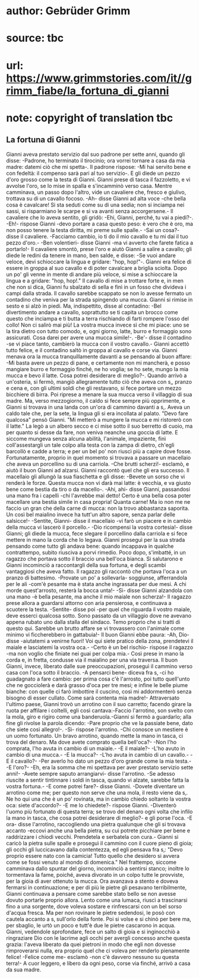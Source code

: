 # author: Gebrüder Grimm
# source: tbc
# url: https://www.grimmstories.com/it//grimm_fiabe/la_fortuna_di_gianni
# note: copyright of translation tbc

## La fortuna di Gianni 

Gianni aveva prestato servizio dal suo padrone per sette anni, quando
gli disse: -Padrone, ho terminato il tirocinio; ora vorrei tornare a
casa da mia madre: datemi ciò che mi spetta-. Il padrone rispose: -Mi
hai servito bene e con fedeltà: il compenso sarà pari al tuo servizio-.
E gli diede un pezzo d'oro grosso come la testa di Gianni. Gianni prese
di tasca il fazzoletto, e vi avvolse l'oro, se lo mise in spalla e
s'incamminò verso casa. Mentre camminava, un passo dopo l'altro, vide
un cavaliere che, fresco e giulivo, trottava su di un cavallo focoso.
-Ah- disse Gianni ad alta voce -che bella cosa è cavalcare! Si sta
seduti come su di una sedia; non si inciampa nei sassi, si risparmiano
le scarpe e si va avanti senza accorgersene.- Il cavaliere che lo aveva
sentito, gli gridò: -Ehi, Gianni, perché‚ tu vai a piedi?-. -Eh!-
rispose Gianni -devo portare a casa questo peso: è vero che è oro, ma
non posso tenere la testa diritta, mi preme sulle spalle.- -Sai un
cosa?- disse il cavaliere. -Facciamo cambio, io ti do il mio cavallo e
tu mi dai il tuo pezzo d'oro.- -Ben volentieri- disse Gianni -ma vi
avverto che farete fatica a portarlo!- Il cavaliere smontò, prese l'oro
e aiutò Gianni a salire a cavallo; gli diede le redini da tenere in
mano, ben salde, e disse: -Se vuoi andare veloce, devi schioccare la
lingua e gridare: "hop, hop!"-. Gianni era felice di essere in groppa
al suo cavallo e di poter cavalcare a briglia sciolta. Dopo un po' gli
venne in mente di andare più veloce, si mise a schioccare la lingua e a
gridare: "hop, hop!." Il cavallo di mise a trottare forte e, in men
che non si dica, Gianni fu sbalzato di sella e finì in un fosso che
divideva i campi dalla strada. Il cavallo sarebbe scappato se non lo
avesse fermato un contadino che veniva per la strada spingendo una
mucca. Gianni si rimise in sesto e si alzò in piedi. Ma, indispettito,
disse al contadino: -Bel divertimento andare a cavallo, soprattutto se
ti capita un brocco come questo che inciampa e ti butta a terra
rischiando di farti rompere l'osso del collo! Non ci salirò mai più! La
vostra mucca invece sì che mi piace: uno se la tira dietro con tutto
comodo, e, ogni giorno, latte, burro e formaggio sono assicurati. Cosa
darei per avere una mucca simile!-. -Be'- disse il contadino -se vi
piace tanto, cambierò la mucca con il vostro cavallo.- Gianni accettò
tutto felice, e il contadino saltò in groppa al cavallo e corse via.
Gianni menava ora la mucca tranquillamente davanti a se pensando al buon
affare: -Mi basta avere un pezzo di pane, e certamente non mi mancherà,
e posso mangiare burro e formaggio finché‚ ne ho voglia; se ho sete,
mungo la mia mucca e bevo il latte. Cosa potrei desiderare di meglio?-.
Quando arrivò a un'osteria, si fermò, mangiò allegramente tutto ciò che
aveva con s‚, pranzo e cena e, con gli ultimi soldi che gli restavano,
si fece portare un mezzo bicchiere di birra. Poi riprese a menare la sua
mucca verso il villaggio di sua madre. Ma, verso mezzogiorno, il caldo
si fece sempre più opprimente, e Gianni si trovava in una landa con
un'ora di cammino davanti a s‚. Aveva un caldo tale che, per la sete,
la lingua gli si era incollata al palato. "Devo fare qualcosa" pensò
Gianni. "Mi metterò a mungere la mucca e mi ristorerò con il latte."
La legò a un albero secco e ci mise sotto il suo berretto di cuoio, ma
per quanto si desse da fare, non veniva neanche una goccia di latte. E
siccome mungeva senza alcuna abilità, l'animale, impaziente, finì
coll'assestargli un tale colpo alla testa con la zampa di dietro,
ch'egli barcollò e cadde a terra; e per un bel po' non riuscì più a
capire dove fosse. Fortunatamente, proprio in quel momento si trovava a
passare un macellaio che aveva un porcellino su di una carriola. -Che
brutti scherzi!- esclamò, e aiutò il buon Gianni ad alzarsi. Gianni
raccontò quel che gli era successo. Il macellaio gli allungò la sua
fiaschetta e gli disse: -Bevete un sorso che vi renderà le forze. Questa
mucca non vi darà mai latte: è vecchia, e va giusto bene come bestia da
tiro o da macello-. -Ahi, ahi- disse Gianni, passandosi una mano fra i
capelli -chi l'avrebbe mai detto! Certo è una bella cosa poter
macellare una bestia simile in casa propria! Quanta carne! Ma io non me
ne faccio un gran che della carne di mucca: non la trovo abbastanza
saporita. Un così bel maialino invece ha tutt'un altro sapore, senza
parlar delle salsicce!- -Sentite, Gianni- disse il macellaio -vi farò un
piacere e in cambio della mucca vi lascerò il porcello.- -Dio ricompensi
la vostra cortesia!- disse Gianni; gli diede la mucca, fece slegare il
porcellino dalla carriola e si fece mettere in mano la corda che lo
legava. Gianni proseguì per la sua strada pensando come tutto gli andava
bene: quando incappava in qualche contrattempo, subito riusciva a porvi
rimedio. Poco dopo, s'imbatté‚ in un ragazzo che portava sotto il
braccio una bell'oca bianca. Si salutarono e Gianni incominciò a
raccontargli della sua fortuna, e degli scambi vantaggiosi che aveva
fatto. Il ragazzo gli raccontò che portava l'oca a un pranzo di
battesimo. -Provate un po' a sollevarla- soggiunse, afferrandola per le
ali -com'è pesante ma è stata anche ingrassata per due mesi. A chi
morde quest'arrosto, resterà la bocca unta!- -Sì- disse Gianni
alzandola con una mano -è bella pesante, ma anche il mio maiale non
scherza!- Il ragazzo prese allora a guardarsi attorno con aria
pensierosa, e continuava a scuotere la testa. -Sentite- disse poi -per
quel che riguarda il vostro maiale, deve esserci qualcosa sotto. Sono
passato da un villaggio dove ne avevano appena rubato uno dalla stalla
del sindaco. Temo proprio che si tratti di questo qui. Sarebbe un brutto
affare se vi trovassero con l'animale come minimo vi ficcherebbero in
gattabuia!- Il buon Gianni ebbe paura: -Ah, Dio- disse -aiutatemi a
venirne fuori! Voi qui siete pratico della zona, prendetevi il maiale e
lasciatemi la vostra oca.- -Certo è un bel rischio- rispose il ragazzo
-ma non voglio che finiate nei guai per colpa mia.- Così prese in mano
la corda e, in fretta, condusse via il maialino per una via traversa. Il
buon Gianni, invece, liberato dalle sue preoccupazioni, proseguì il
cammino verso casa con l'oca sotto il braccio. -A pensarci bene- diceva
fra s‚ -ci ho guadagnato a fare cambio: per prima cosa c'è l'arrosto,
poi tutto quell'unto che ne gocciolerà e darà grasso d'oca per tre
mesi; e infine le belle piume bianche: con quelle ci farò imbottire il
cuscino, così mi addormenterò senza bisogno di esser cullato. Come sarà
contenta mia madre!- Attraversato l'ultimo paese, Gianni trovò un
arrotino con il suo carretto; facendo girare la ruota per affilare i
coltelli, egli così cantava:-Faccio l'arrotino, son svelto con la mola,
giro e rigiro come una banderuola.-Gianni si fermò a guardarlo; alla
fine gli rivolse la parola dicendo: -Pare proprio che ve la passiate
bene, dato che siete così allegro!-. -Sì- rispose l'arrotino. -Chi
conosce un mestiere è un uomo fortunato. Un bravo arrotino, quando mette
la mano in tasca, ci trova del denaro. Ma dove avete comprato quella
bell'oca?- -Non l'ho comprata, l'ho avuta in cambio di un maiale.- -E
il maiale?- -L'ho avuto in cambio di una mucca.- -E la mucca?- -L'ho
avuta in cambio di un cavallo.- -E il cavallo?- -Per averlo ho dato un
pezzo d'oro grande come la mia testa.- -E l'oro?- -Eh, era la somma
che mi spettava per aver prestato servizio sette anni!- -Avete sempre
saputo arrangiarvi- disse l'arrotino. -Se adesso riuscite a sentir
tintinnare i soldi in tasca, quando vi alzate, sarebbe fatta la vostra
fortuna.- -E come potrei fare?- disse Gianni. -Dovete diventare un
arrotino come me; per questo non serve che una mola, il resto viene da
s‚. Ne ho qui una che è un po' rovinata, ma in cambio chiedo soltanto
la vostra oca: siete d'accordo?- -E me lo chiedete?- rispose Gianni.
-Diventerò l'uomo più fortunato di questa terra; se trovo del denaro
ogni volta che infilo la mano in tasca, che cosa potrei desiderare di
meglio?- e gli porse l'oca. -E ora- disse l'arrotino, raccogliendo una
pietra qualunque che gli si trovava accanto -eccovi anche una bella
pietra, su cui potrete picchiare per bene e raddrizzare i chiodi vecchi.
Prendetela e serbatela con cura.- Gianni si caricò la pietra sulle
spalle e proseguì il cammino con il cuore pieno di gioia; gli occhi gli
luccicavano dalla contentezza, ed egli pensava fra s‚: "Devo proprio
essere nato con la camicia! Tutto quello che desidero si avvera come se
fossi venuto al mondo di domenica." Nel frattempo, siccome camminava
dallo spuntar del giorno, incominciò a sentirsi stanco; inoltre lo
tormentava la fame, poiché‚ aveva divorato in un colpo tutte le
provviste, per la gioia di aver ottenuto la mucca. Ora avanzava a stento
e doveva fermarsi in continuazione; e per di più le pietre gli pesavano
terribilmente, Gianni continuava a pensare come sarebbe stato bello se
non avesse dovuto portarle proprio allora. Lento come una lumaca, riuscì
a trascinarsi fino a una sorgente, dove voleva sostare e rinfrescarsi
con un bel sorso d'acqua fresca. Ma per non rovinare le pietre
sedendosi, le posò con cautela accanto a s‚ sull'orlo della fonte. Poi
si volse e si chinò per bere ma, per sbaglio, le urtò un poco e tutt'è
due le pietre cascarono in acqua. Gianni, vedendole sprofondare, fece un
salto di gioia e si inginocchiò a ringraziare Dio con le lacrime agli
occhi per avergli concesso anche questa grazia: l'aveva liberato da
quei pietroni in modo che egli non dovesse rimproverarsi nulla, era
proprio quel che ci voleva per renderlo pienamente felice! -Felice come
me- esclamò -non c'è davvero nessuno su questa terra!- A cuor leggero,
e libero da ogni peso, corse via finché‚ arrivò a casa da sua madre.
